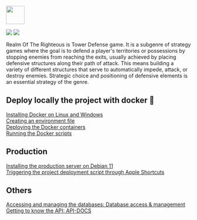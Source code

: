 <br>
<img src="https://cdn.discordapp.com/attachments/774340712585625603/1118150138850983986/realm_of_the_righteous_remove-bg-font_1.png" height="50" />

<p float="left">
    <img src="https://img.shields.io/static/v1?label=License&message=MIT&color=blue">
    <img src="https://img.shields.io/static/v1?label=Version&message=1.7&color=blue">
</p>

Realm Of The Righteous is Tower Defense game. It is a subgenre of strategy games where 
the goal is to defend a player's territories or possessions by stopping enemies from 
reaching the exits, usually achieved by placing defensive structures along their path 
of attack. This means building a variety of different structures that serve 
to automatically impede, attack, or destroy enemies. Strategic choice and positioning 
of defensive elements is an essential strategy of the genre.

## Deploy locally the project with docker 🐳
[Installing Docker on Linux and Windows](https://github.com/enzodjabali/realm-of-the-righteous/wiki/Installing-Docker-on-Linux-and-Windows)
<br>
[Creating an environment file](https://github.com/enzodjabali/realm-of-the-righteous/wiki/Creating-an-environment-file)
<br>
[Deploying the Docker containers](https://github.com/enzodjabali/realm-of-the-righteous/wiki/Deploying-the-containers)
<br>
[Running the Docker scripts](https://github.com/enzodjabali/realm-of-the-righteous/wiki/Running-the-Docker-scripts)

## Production
[Installing the production server on Debian 11](https://github.com/enzodjabali/realm-of-the-righteous/wiki/Installing-the-production-server-on-Debian-11)
<br>
[Triggering the project deployment script through Apple Shortcuts](https://github.com/enzodjabali/realm-of-the-righteous/wiki/Triggering-the-project-deployment-script-through-Apple-Shortcuts)

## Others
[Accessing and managing the databases: Database access & management](https://github.com/enzodjabali/realm-of-the-righteous/wiki/Database-access-&-management)
<br>
[Getting to know the API: API-DOCS](https://github.com/enzodjabali/realm-of-the-righteous/wiki/API-DOCS)
